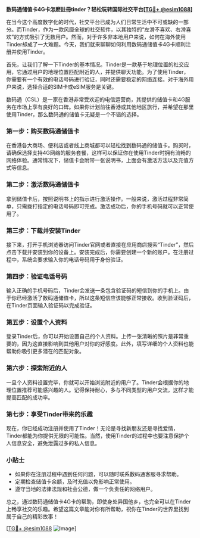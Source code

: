 **数码通储值卡4G卡怎麽註冊tinder？轻松玩转国际社交平台[[TG💪+ @esim1088](https://t.me/s/esim1088)]**

在当今这个高度数字化的时代，社交平台已成为人们日常生活中不可或缺的一部分。而Tinder，作为一款风靡全球的社交软件，以其独特的“左滑不喜欢、右滑喜欢”的方式吸引了无数用户。然而，对于许多非本地用户来说，如何在海外使用Tinder却成了一大难题。今天，我们就来聊聊如何利用数码通储值卡4G卡顺利注册并使用Tinder。

首先，让我们了解一下Tinder的基本情况。Tinder是一款基于地理位置的社交应用，它通过用户的地理位置匹配附近的人，并提供聊天功能。为了使用Tinder，你需要有一个有效的电话号码进行验证，同时还需要稳定的网络连接。对于海外用户来说，选择合适的SIM卡或eSIM服务是关键。

数码通（CSL）是一家在香港非常受欢迎的电信运营商，其提供的储值卡和4G服务在市场上享有良好的口碑。如果你计划前往香港或其他地区旅行，并希望在那里使用Tinder，那么数码通的储值卡无疑是一个不错的选择。

### **第一步：购买数码通储值卡**
在香港各大商场、便利店或者线上商城都可以轻松找到数码通的储值卡。购买时，请确保选择支持4G网络的服务套餐，这样可以保证你在使用Tinder时拥有流畅的网络体验。通常情况下，储值卡会附带一张说明书，上面会有激活方法以及充值方式等信息。

### **第二步：激活数码通储值卡**
拿到储值卡后，按照说明书上的指示进行激活操作。一般来说，激活过程非常简单，只需拨打指定的电话号码即可完成。激活成功后，你的手机号码就可以正常使用了。

### **第三步：下载并安装Tinder**
接下来，打开手机浏览器访问Tinder官网或者直接在应用商店搜索“Tinder”，然后点击下载并安装到你的设备上。安装完成后，你需要创建一个新的账户。在注册过程中，系统会要求输入你的电话号码用于身份验证。

### **第四步：验证电话号码**
输入正确的手机号码后，Tinder会发送一条包含验证码的短信到你的手机上。由于你已经激活了数码通储值卡，所以这条短信应该能够正常接收。收到验证码后，在Tinder页面输入验证码以完成验证。

### **第五步：设置个人资料**
登录Tinder后，你可以开始设置自己的个人资料。上传一张清晰的照片是非常重要的，因为这直接影响到其他用户对你的好感度。此外，填写详细的个人资料也能帮助你吸引更多潜在的匹配对象。

### **第六步：探索附近的人**
一旦个人资料设置完毕，你就可以开始浏览附近的用户了。Tinder会根据你的地理位置推荐可能感兴趣的人。记得保持耐心，多与不同类型的用户交流，这样才能提高匹配的成功率。

### **第七步：享受Tinder带来的乐趣**
现在，你已经成功注册并使用了Tinder！无论是寻找新朋友还是寻找爱情，Tinder都能为你提供无限的可能性。当然，使用Tinder的过程中也要注意保护个人信息安全，避免泄露过多的私人信息。

### **小贴士**
- 如果你在注册过程中遇到任何问题，可以随时联系数码通客服寻求帮助。
- 定期检查储值卡余额，及时充值以免影响正常使用。
- 遵守当地的法律法规和社会公德，做一个负责任的网络用户。

总之，通过数码通储值卡4G卡的帮助，即使身处异国他乡，也完全可以在Tinder上畅享社交的乐趣。希望这篇文章能对你有所帮助，祝你在Tinder的世界里找到属于自己的精彩故事！

[[TG💪+ @esim1088](https://t.me/s/esim1088) ![Image](https://i.postimg.cc/4NQfJmqS/Snipaste-2025-05-13-00-14-12.png)]